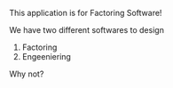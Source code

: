 This application is for Factoring Software!

We have two different softwares to design

1) Factoring
2) Engeeniering

Why not?